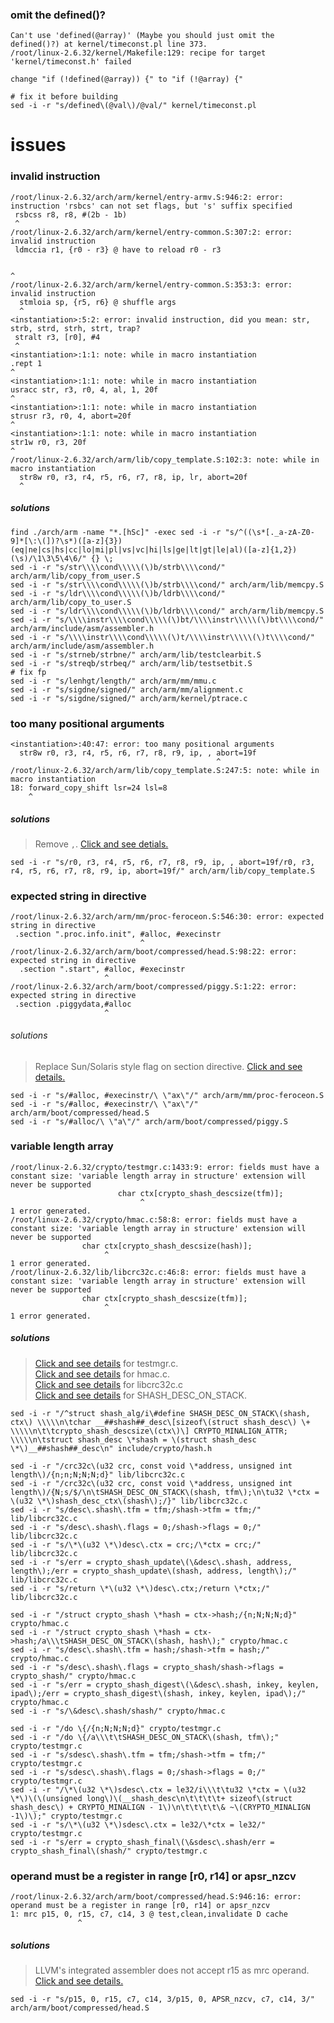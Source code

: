 ### omit the defined()?

```text
Can't use 'defined(@array)' (Maybe you should just omit the defined()?) at kernel/timeconst.pl line 373.
/root/linux-2.6.32/kernel/Makefile:129: recipe for target 'kernel/timeconst.h' failed

change "if (!defined(@array)) {" to "if (!@array) {"
```

```shell script
# fix it before building
sed -i -r "s/defined\(@val\)/@val/" kernel/timeconst.pl
```

# issues

### invalid instruction

```text
/root/linux-2.6.32/arch/arm/kernel/entry-armv.S:946:2: error: instruction 'rsbcs' can not set flags, but 's' suffix specified
 rsbcss r8, r8, #(2b - 1b)
 ^
/root/linux-2.6.32/arch/arm/kernel/entry-common.S:307:2: error: invalid instruction
 ldmccia r1, {r0 - r3} @ have to reload r0 - r3
 

^
/root/linux-2.6.32/arch/arm/kernel/entry-common.S:353:3: error: invalid instruction
  stmloia sp, {r5, r6} @ shuffle args
  ^
<instantiation>:5:2: error: invalid instruction, did you mean: str, strb, strd, strh, strt, trap?
 stralt r3, [r0], #4
 ^
<instantiation>:1:1: note: while in macro instantiation
.rept 1
^
<instantiation>:1:1: note: while in macro instantiation
usracc str, r3, r0, 4, al, 1, 20f
^
<instantiation>:1:1: note: while in macro instantiation
strusr r3, r0, 4, abort=20f
^
<instantiation>:1:1: note: while in macro instantiation
str1w r0, r3, 20f
^
/root/linux-2.6.32/arch/arm/lib/copy_template.S:102:3: note: while in macro instantiation
  str8w r0, r3, r4, r5, r6, r7, r8, ip, lr, abort=20f
  ^
```

##### solutions
```shell script
find ./arch/arm -name "*.[hSc]" -exec sed -i -r "s/^((\s*[._a-zA-Z0-9]*[\:\(])?\s*)([a-z]{3})(eq|ne|cs|hs|cc|lo|mi|pl|vs|vc|hi|ls|ge|lt|gt|le|al)([a-z]{1,2})(\s)/\1\3\5\4\6/" {} \;
sed -i -r "s/str\\\\cond\\\\\(\)b/strb\\\\cond/" arch/arm/lib/copy_from_user.S
sed -i -r "s/str\\\\cond\\\\\(\)b/strb\\\\cond/" arch/arm/lib/memcpy.S
sed -i -r "s/ldr\\\\cond\\\\\(\)b/ldrb\\\\cond/" arch/arm/lib/copy_to_user.S
sed -i -r "s/ldr\\\\cond\\\\\(\)b/ldrb\\\\cond/" arch/arm/lib/memcpy.S
sed -i -r "s/\\\\instr\\\\cond\\\\\(\)bt/\\\\instr\\\\\(\)bt\\\\cond/" arch/arm/include/asm/assembler.h 
sed -i -r "s/\\\\instr\\\\cond\\\\\(\)t/\\\\instr\\\\\(\)t\\\\cond/" arch/arm/include/asm/assembler.h 
sed -i -r "s/strneb/strbne/" arch/arm/lib/testclearbit.S
sed -i -r "s/streqb/strbeq/" arch/arm/lib/testsetbit.S
# fix fp
sed -i -r "s/lenhgt/length/" arch/arm/mm/mmu.c
sed -i -r "s/sigdne/signed/" arch/arm/mm/alignment.c
sed -i -r "s/sigdne/signed/" arch/arm/kernel/ptrace.c
```

###  too many positional arguments

```text
<instantiation>:40:47: error: too many positional arguments
  str8w r0, r3, r4, r5, r6, r7, r8, r9, ip, , abort=19f
                                              ^
/root/linux-2.6.32/arch/arm/lib/copy_template.S:247:5: note: while in macro instantiation
18: forward_copy_shift lsr=24 lsl=8
    ^
```

##### solutions

>Remove `,`.
>[Click and see detials.](https://lkml.org/lkml/2019/1/3/545)

```shell script
sed -i -r "s/r0, r3, r4, r5, r6, r7, r8, r9, ip, , abort=19f/r0, r3, r4, r5, r6, r7, r8, r9, ip, abort=19f/" arch/arm/lib/copy_template.S
```

### expected string in directive

```text
/root/linux-2.6.32/arch/arm/mm/proc-feroceon.S:546:30: error: expected string in directive
 .section ".proc.info.init", #alloc, #execinstr
                             ^
/root/linux-2.6.32/arch/arm/boot/compressed/head.S:98:22: error: expected string in directive
  .section ".start", #alloc, #execinstr
                     ^
/root/linux-2.6.32/arch/arm/boot/compressed/piggy.S:1:22: error: expected string in directive
 .section .piggydata,#alloc
                     ^
```

###### solutions

>Replace Sun/Solaris style flag on section directive.
>[Click and see details.](https://lkml.org/lkml/2019/10/30/807)

```shell script
sed -i -r "s/#alloc, #execinstr/\ \"ax\"/" arch/arm/mm/proc-feroceon.S
sed -i -r "s/#alloc, #execinstr/\ \"ax\"/" arch/arm/boot/compressed/head.S
sed -i -r "s/#alloc/\ \"a\"/" arch/arm/boot/compressed/piggy.S
```

### variable length array 

```text
/root/linux-2.6.32/crypto/testmgr.c:1433:9: error: fields must have a constant size: 'variable length array in structure' extension will never be supported
                        char ctx[crypto_shash_descsize(tfm)];
                             ^
1 error generated.
/root/linux-2.6.32/crypto/hmac.c:58:8: error: fields must have a constant size: 'variable length array in structure' extension will never be supported
                char ctx[crypto_shash_descsize(hash)];
                     ^
1 error generated.
/root/linux-2.6.32/lib/libcrc32c.c:46:8: error: fields must have a constant size: 'variable length array in structure' extension will never be supported
                char ctx[crypto_shash_descsize(tfm)];
                     ^
1 error generated.
```

##### solutions

>[Click and see details](https://lkml.org/lkml/2012/10/30/521) for testmgr.c.  
>[Click and see details](https://lkml.org/lkml/2012/10/30/376) for hmac.c.  
>[Click and see details](https://www.redhat.com/archives/dm-devel/2014-September/msg00119.html) for libcrc32c.c  
>[Click and see details](https://www.redhat.com/archives/dm-devel/2014-September/msg00110.html) for SHASH_DESC_ON_STACK.  

```shell script
sed -i -r "/^struct shash_alg/i\#define SHASH_DESC_ON_STACK\(shash, ctx\) \\\\\n\tchar __##shash##_desc\[sizeof\(struct shash_desc\) \+ \\\\\n\t\tcrypto_shash_descsize\(ctx\)\] CRYPTO_MINALIGN_ATTR; \\\\\n\tstruct shash_desc \*shash = \(struct shash_desc \*\)__##shash##_desc\n" include/crypto/hash.h

sed -i -r "/crc32c\(u32 crc, const void \*address, unsigned int length\)/{n;n;N;N;N;d}" lib/libcrc32c.c
sed -i -r "/crc32c\(u32 crc, const void \*address, unsigned int length\)/{N;s/$/\n\tSHASH_DESC_ON_STACK\(shash, tfm\);\n\tu32 \*ctx = \(u32 \*\)shash_desc_ctx\(shash\);/}" lib/libcrc32c.c
sed -i -r "s/desc\.shash\.tfm = tfm;/shash->tfm = tfm;/" lib/libcrc32c.c
sed -i -r "s/desc\.shash\.flags = 0;/shash->flags = 0;/" lib/libcrc32c.c
sed -i -r "s/\*\(u32 \*\)desc\.ctx = crc;/\*ctx = crc;/" lib/libcrc32c.c
sed -i -r "s/err = crypto_shash_update\(\&desc\.shash, address, length\);/err = crypto_shash_update\(shash, address, length\);/" lib/libcrc32c.c
sed -i -r "s/return \*\(u32 \*\)desc\.ctx;/return \*ctx;/" lib/libcrc32c.c

sed -i -r "/struct crypto_shash \*hash = ctx->hash;/{n;N;N;N;d}" crypto/hmac.c
sed -i -r "/struct crypto_shash \*hash = ctx->hash;/a\\\tSHASH_DESC_ON_STACK\(shash, hash\);" crypto/hmac.c
sed -i -r "s/desc\.shash\.tfm = hash;/shash->tfm = hash;/" crypto/hmac.c
sed -i -r "s/desc\.shash\.flags = crypto_shash/shash->flags = crypto_shash/" crypto/hmac.c
sed -i -r "s/err = crypto_shash_digest\(\&desc\.shash, inkey, keylen, ipad\);/err = crypto_shash_digest\(shash, inkey, keylen, ipad\);/" crypto/hmac.c
sed -i -r "s/\&desc\.shash/shash/" crypto/hmac.c

sed -i -r "/do \{/{n;N;N;N;d}" crypto/testmgr.c
sed -i -r "/do \{/a\\\t\tSHASH_DESC_ON_STACK\(shash, tfm\);" crypto/testmgr.c
sed -i -r "s/sdesc\.shash\.tfm = tfm;/shash->tfm = tfm;/" crypto/testmgr.c
sed -i -r "s/sdesc\.shash\.flags = 0;/shash->flags = 0;/" crypto/testmgr.c
sed -i -r "/\*\(u32 \*\)sdesc\.ctx = le32/i\\\t\tu32 \*ctx = \(u32 \*\)\(\(unsigned long\)\(__shash_desc\n\t\t\t\t+ sizeof\(struct shash_desc\) + CRYPTO_MINALIGN - 1\)\n\t\t\t\t\& ~\(CRYPTO_MINALIGN -1\)\);" crypto/testmgr.c
sed -i -r "s/\*\(u32 \*\)sdesc\.ctx = le32/\*ctx = le32/" crypto/testmgr.c
sed -i -r "s/err = crypto_shash_final\(\&sdesc\.shash/err = crypto_shash_final\(shash/" crypto/testmgr.c
```

### operand must be a register in range [r0, r14] or apsr_nzcv

```text 
/root/linux-2.6.32/arch/arm/boot/compressed/head.S:946:16: error: operand must be a register in range [r0, r14] or apsr_nzcv
1: mrc p15, 0, r15, c7, c14, 3 @ test,clean,invalidate D cache
               ^
```

##### solutions

>LLVM's integrated assembler does not accept r15 as mrc operand.
>[Click and see details.](https://lkml.org/lkml/2019/11/1/717)

```shell script
sed -i -r "s/p15, 0, r15, c7, c14, 3/p15, 0, APSR_nzcv, c7, c14, 3/" arch/arm/boot/compressed/head.S
```
